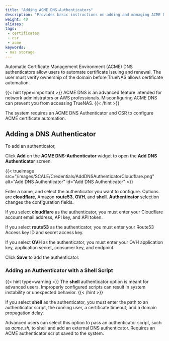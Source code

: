 ```yaml
---
title: "Adding ACME DNS-Authenticators"
description: "Provides basic instructions on adding and managing ACME DNS-authenticators in SCALE."
weight: 40
aliases:
tags:
 - certificates
 - csr
 - acme
keywords:
- nas storage 
---
```


Automatic Certificate Management Environment (ACME) DNS authenticators allow users to automate certificate issuing and renewal. The user must verify ownership of the domain before TrueNAS allows certificate automation.

{{< hint type=important >}}
ACME DNS is an advanced feature intended for network administrators or AWS professionals. Misconfiguring ACME DNS can prevent you from accessing TrueNAS.
{{< /hint >}}

The system requires an ACME DNS Authenticator and CSR to configure ACME certificate automation.

## Adding a DNS Authenticator

To add an authenticator,

Click **Add** on the **ACME DNS-Authenticator** widget to open the **Add DNS Authenticator** screen.

{{< trueimage src="/images/SCALE/Credentials/AddDNSAuthenticatorCloudflare.png" alt="Add DNS Authenticator" id="Add DNS Authenticator" >}}

Enter a name, and select the authenticator you want to configure.
Options are **[cloudflare](https://www.cloudflare.com)**, Amazon **[route53](https://aws.amazon.com/route53/)**, [**OVH**](https://www.ovhcloud.com/en/domains/), and **shell**.
**Authenticator** selection changes the configuration fields.

If you select **cloudflare** as the authenticator, you must enter your Cloudflare account email address, API key, and API token.

If you select **route53** as the authenticator, you must enter your Route53 Access key ID and secret access key.

If you select **OVH** as the authenticator, you must enter your OVH application key, application secret, consumer key, and endpoint.  

Click **Save** to add the authenticator.

### Adding an Authenticator with a Shell Script

{{< hint type=warning >}}
The **shell** authenticator option is meant for advanced users. Improperly configured scripts can result in system instability or unexpected behavior.
{{< /hint >}}

If you select **shell** as the authenticator, you must enter the path to an authenticator script, the running user, a certificate timeout, and a domain propagation delay.

Advanced users can select this option to pass an authenticator script, such as *acme.sh*, to shell and add an external DNS authenticator.
Requires an ACME authenticator script saved to the system.
